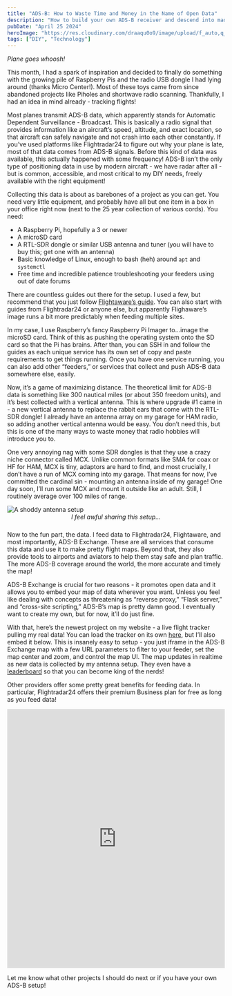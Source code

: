 ```yaml
---
title: "ADS-B: How to Waste Time and Money in the Name of Open Data"
description: "How to build your own ADS-B receiver and descend into madness"
pubDate: "April 25 2024"
heroImage: "https://res.cloudinary.com/draaqu0o9/image/upload/f_auto,q_auto/v1/flight-tracker/dwueajqpt7oiiud9alkl"
tags: ["DIY", "Technology"]
---
```

<i>Plane goes whoosh!</i>

This month, I had a spark of inspiration and decided to finally do something with the growing pile of Raspberry Pis and the radio USB dongle I had lying around (thanks Micro Center!). Most of these toys came from since abandoned projects like Piholes and shortwave radio scanning. Thankfully, I had an idea in mind already - tracking flights!

Most planes transmit ADS-B data, which apparently stands for Automatic Dependent Surveillance - Broadcast. This is basically a radio signal that provides information like an aircraft’s speed, altitude, and exact location, so that aircraft can safely navigate and not crash into each other constantly. If you’ve used platforms like Flightradar24 to figure out why your plane is late, most of that data comes from ADS-B signals. Before this kind of data was available, this actually happened with some frequency! ADS-B isn’t the only type of positioning data in use by modern aircraft - we have radar after all - but is common, accessible, and most critical to my DIY needs, freely available with the right equipment!

Collecting this data is about as barebones of a project as you can get. You need very little equipment, and probably have all but one item in a box in your office right now (next to the 25 year collection of various cords). You need:

<ul>
<li>A Raspberry Pi, hopefully a 3 or newer</li>
<li>A microSD card</li>
<li>A RTL-SDR dongle or similar USB antenna and tuner (you will have to buy this; get one with an antenna)</li>
<li>Basic knowledge of Linux, enough to bash (heh) around <code>apt</code> and <code>systemctl</code></li>
<li>Free time and incredible patience troubleshooting your feeders using out of date forums</li>
</ul>

There are countless guides out there for the setup. I used a few, but recommend that you just follow [Flightaware’s guide](https://www.flightaware.com/adsb/). You can also start with guides from Flightradar24 or anyone else, but apparently Flighaware’s image runs a bit more predictably when feeding multiple sites.

In my case, I use Raspberry’s fancy Raspberry Pi Imager to…image the microSD card. Think of this as pushing the operating system onto the SD card so that the Pi has brains. After than, you can SSH in and follow the guides as each unique service has its own set of copy and paste requirements to get things running. Once you have one service running, you can also add other “feeders,” or services that collect and push ADS-B data somewhere else, easily. 

Now, it’s a game of maximizing distance. The theoretical limit for ADS-B data is something like 300 nautical miles (or about 350 freedom units), and it’s best collected with a vertical antenna. This is where upgrade #1 came in - a new vertical antenna to replace the rabbit ears that come with the RTL-SDR dongle! I already have an antenna array on my garage for HAM radio, so adding another vertical antenna would be easy. You don’t need this, but this is one of the many ways to waste money that radio hobbies will introduce you to.

One very annoying nag with some SDR dongles is that they use a crazy niche connector called MCX. Unlike common formats like SMA for coax or HF for HAM, MCX is tiny, adaptors are hard to find, and most crucially, I don’t have a run of MCX coming into my garage. That means for now, I’ve committed the cardinal sin - mounting an antenna inside of my garage! One day soon, I’ll run some MCX and mount it outside like an adult. Still, I routinely average over 100 miles of range.

<img src="https://res.cloudinary.com/draaqu0o9/image/upload/f_auto,q_auto/v1/flight-tracker/c0kjnwabrgbg3szimmyz" alt="A shoddy antenna setup">
<div align="center" style="padding-bottom:10px"><i>I feel awful sharing this setup...</i></div>

Now to the fun part, the data. I feed data to Flightradar24, Flightaware, and most importantly, ADS-B Exchange. These are all services that consume this data and use it to make pretty flight maps. Beyond that, they also provide tools to airports and aviators to help them stay safe and plan traffic. The more ADS-B coverage around the world, the more accurate and timely the map! 

ADS-B Exchange is crucial for two reasons - it promotes open data and it allows you to embed your map of data wherever you want. Unless you feel like dealing with concepts as threatening as “reverse proxy,” “Flask server,” and “cross-site scripting,” ADS-B’s map is pretty damn good. I eventually want to create my own, but for now, it’ll do just fine.

With that, here’s the newest project on my website - a live flight tracker pulling my real data! You can load the tracker on its own [here](https://www.gavmatt.com/flight-tracker), but I’ll also embed it below. This is insanely easy to setup - you just iframe in the ADS-B Exchange map with a few URL parameters to filter to your feeder, set the map center and zoom, and control the map UI. The map updates in realtime as new data is collected by my antenna setup. They even have a [leaderboard](https://globe.adsbexchange.com/leaderboard/) so that you can become king of the nerds!

Other providers offer some pretty great benefits for feeding data. In particular, Flightradar24 offers their premium Business plan for free as long as you feed data! 

<div style="display: flex; justify-content: center;">
        <iframe src="https://globe.adsbexchange.com/?feed=TIS6mWpnVYgH&hideSidebar&hideButtons&zoom=8&lat=39.172&lon=-104.853" width="800" height="600" frameborder="0" style="border: 0;"></iframe>
</div>

Let me know what other projects I should do next or if you have your own ADS-B setup! 